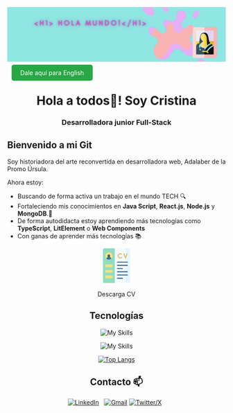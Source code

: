 <img src="./images/banner2.png" alt="gif" width="900" />

<a href="README.md" style="background-color: #28a745; color: white; padding: 10px 20px; text-decoration: none; border-radius: 5px; margin: 0 10px;">Dale aquí para English</a>

<h1 align="center">Hola a todos💜! Soy Cristina</h1>
<h3 align="center">Desarrolladora junior Full-Stack</h3>

## Bienvenido a mi Git

Soy historiadora del arte reconvertida en desarrolladora web, Adalaber de la Promo Úrsula.

Ahora estoy:

- Buscando de forma activa un trabajo en el mundo TECH 🔍
- Fortaleciendo mis conocimientos en **Java Script**, **React.js**, **Node.js** y **MongoDB**.🌱
- De forma autodidacta estoy aprendiendo más tecnologías como **TypeScript**, **LitElement** o **Web Components**
- Con ganas de aprender más tecnologías 📚

<div align="center">
  <a href="./images/cv_CristinaRodriguez_FullStack_Linkedin.pdf">
    <img alt="Icono descargar currículum" src="./images/cv.png" width="80"/>
  </a>
  <p>Descarga CV</p>
</div>

<div align="center">

## Tecnologías
  
![My Skills](https://skillicons.dev/icons?i=html,css,sass,js,typescript,lit,react,vite)

![My Skills](https://skillicons.dev/icons?i=mysql,nodejs,mongodb,postman,git,gulp,npm,figma)

[![Top Langs](https://github-readme-stats.vercel.app/api/top-langs/?username=crisrodriguezgar&layout=compact)](https://github.com/crisrodriguezgar/github-readme-stats)

## Contacto 📫


[![LinkedIn](https://skillicons.dev/icons?i=linkedin)](https://www.linkedin.com/in/cristinarodriguezgar/) &nbsp;
[![Gmail](https://skillicons.dev/icons?i=gmail)](mailto:rodriguezgar.cris@gmail.com)
[![Twitter/X](https://skillicons.dev/icons?i=twitter)](https://twitter.com/cristirogar) &nbsp;
</div>
